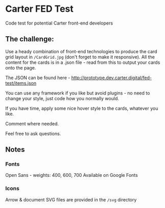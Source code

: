 # Carter FED Test
Code test for potential Carter front-end developers

## The challenge:
Use a heady combination of front-end technologies to produce the card grid layout in `/CardGrid.jpg` (don't forget to make it responsive). All the content for the cards is in a .json file - read from this to output your cards onto the page.

The JSON can be found here - http://prototype.dev.carter.digital/fed-test/items.json

You can use any framework if you like but avoid plugins - no need to change your style, just code how you normally would.

If you have time, apply some nice hover style to the cards, whatever you like.

Comment where needed.

Feel free to ask questions.

## Notes

### Fonts
Open Sans - weights: 400, 600, 700
Available on Google Fonts

### Icons
Arrow & document SVG files are provided in the `/svg` directory

